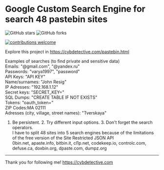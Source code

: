<h1>Google Custom Search Engine for search 48 pastebin sites</h1>


<img alt="GitHub stars" src="https://img.shields.io/github/stars/cipher387/pastebinsearchengines">
 
<img alt="GitHub forks" src="https://img.shields.io/github/forks/cipher387/pastebinsearchengines">

[![contributions welcome](https://img.shields.io/badge/contributions-welcome-brightgreen.svg?style=flat)](https://github.com/dwyl/esta/issues)
    <p align="center">

Explore this project in https://cybdetective.com/pastebin.html

Examples of searches (to find private and sensitive data)  
Emails: "@gmail.com", "@yandex.ru"  
Passwords: "varya1997", "password"  
API Keys: "API KEY"  
Name/surnames: "John Resig"  
IP Adresses: "192.168.1.12"  
Secret keys: "SECRET_KEY="  
SQL Dumps: "CREATE TABLE IF NOT EXISTS"  
Tokens: "oauth_token="  
ZIP Codes:MA 02111  
Adresses (city, village, street names): "Tverskaya"  
1. Be persistent. 2. Try different input options. 3. Don't forget the search operators.  
I have to split 48 sites into 5 search engines because of the limitations of the free version of the Site Restricted JSON API  
0bin.net, apaste.info, bitbin.it, cl1p.net, codekeep.io, controlc.com, defuse.ca, doxbin.org, dpaste.com, dumpz.org  



<hr>


Thank you for following me! https://cybdetective.com
